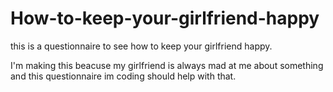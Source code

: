 # How-to-keep-your-girlfriend-happy
this is a questionnaire to see how to keep your girlfriend happy.

I'm making this beacuse my girlfriend is always mad at me about something and this questionnaire im coding should help with that.

